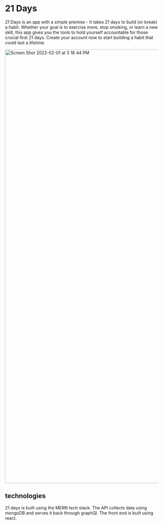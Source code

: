 # 21 Days

21 Days is an app with a simple premise - It takes 21 days to build (or break) a habit. Whether your goal is to exercise more, stop smoking, or learn a new skill, this app gives you the tools to hold yourself accountable for those crucial first 21 days. Create your account now to start building a habit that could last a lifetime.

<img width="1425" alt="Screen Shot 2022-02-01 at 3 18 44 PM" src="https://user-images.githubusercontent.com/69770752/152054906-f33d54ab-f181-481c-ae69-a29fe24c651c.png">

## technologies
21 days is built using the MERN tech stack. The API collects data using mongoDB and serves it back through graphQl. The front end is built using react.
